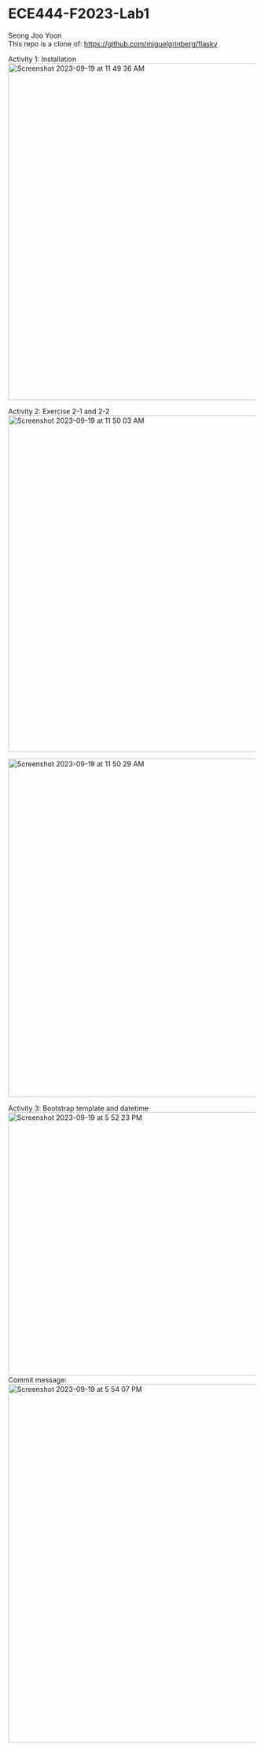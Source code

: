 # ECE444-F2023-Lab1
Seong Joo Yoon <br>
This repo is a clone of: https://github.com/miguelgrinberg/flasky

Activity 1: Installation <br>
<img width="686" alt="Screenshot 2023-09-19 at 11 49 36 AM" src="https://github.com/seongjooy/ECE444-F2023-Lab1/assets/66128818/85ef2687-ccb3-48c6-b9dd-eb200c5ea8d6">

Activity 2: Exercise 2-1 and 2-2 <br>
<img width="685" alt="Screenshot 2023-09-19 at 11 50 03 AM" src="https://github.com/seongjooy/ECE444-F2023-Lab1/assets/66128818/56d19da9-c0d9-46eb-a4af-80721de9a59b">

<img width="689" alt="Screenshot 2023-09-19 at 11 50 29 AM" src="https://github.com/seongjooy/ECE444-F2023-Lab1/assets/66128818/66028918-952b-40ac-b0e9-b0130c976be1">

Activity 3: Bootstrap template and datetime <br>
<img width="536" alt="Screenshot 2023-09-19 at 5 52 23 PM" src="https://github.com/seongjooy/ECE444-F2023-Lab1/assets/66128818/5154fda2-97a7-48d9-9fc3-09db7e73e263">
<br>Commit message:<br>
<img width="730" alt="Screenshot 2023-09-19 at 5 54 07 PM" src="https://github.com/seongjooy/ECE444-F2023-Lab1/assets/66128818/c2290022-cd5c-4895-b65c-e8d2db533d87">
